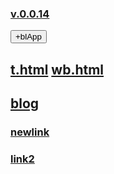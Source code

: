 ### [v.0.0.14](https://github.com/littleflute/testwebsite/edit/master/README.md)
<div id = "id_div_4_plx">
  <button id = "id_btn_4_blApp">+blApp</button> 
</div> 

<script src="https://www.w3schools.com/lib/w3.js"></script>
<script src="https://littleflute.github.io/JavaScript/blclass.js" ></script>
<script src="https://littleflute.github.io/JavaScript/blApp.js"></script>
<script src="blAppPlx.js"></script>

## [t.html](t.html) [wb.html](wb.html)

## [blog](https://littleflute.github.io/blog)

### [newlink](https://people.highline.edu/llouie/links.php)
### [link2](http://www.merriam-webster.com/)


